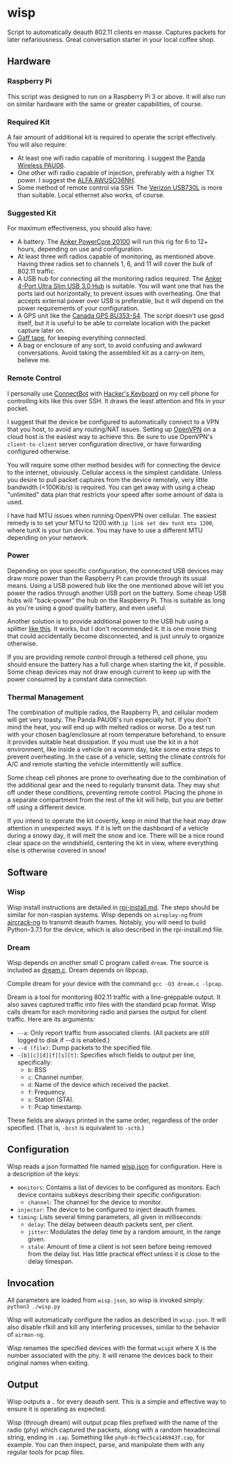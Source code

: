 # wisp
Script to automatically deauth 802.11 clients en masse. Captures packets for later nefariousness. Great conversation starter in your local coffee shop.

## Hardware
### Raspberry Pi
This script was designed to run on a Raspberry Pi 3 or above. It will also run on similar hardware with the same or greater capabilities, of course.

### Required Kit
A fair amount of additional kit is required to operate the script effectively. You will also require:
* At least one wifi radio capable of monitoring. I suggest the [Panda Wireless PAU06](https://www.amazon.com/dp/B00JDVRCI0/).
* One other wifi radio capable of injection, preferably with a higher TX power. I suggest the [ALFA AWUSO36NH](https://www.amazon.com//dp/B0035APGP6/).
* Some method of remote control via SSH. The [Verizon USB730L](https://www.verizonwireless.com/internet-devices/verizon-global-modem-usb730l/) is more than suitable. Local ethernet also works, of course.

### Suggested Kit
For maximum effectiveness, you should also have:
* A battery. The [Anker PowerCore 20100](https://www.anker.com/products/variant/powercore-20100/A1271012) will run this rig for 6 to 12+ hours, depending on use and configuration.
* At least three wifi radios capable of monitoring, as mentioned above. Having three radios set to channels 1, 6, and 11 will cover the bulk of 802.11 traffic.
* A USB hub for connecting all the monitoring radios required. The [Anker 4-Port Ultra Slim USB 3.0 Hub](https://www.anker.com/products/variant/4port-ultra-slim-usb-30-hub/A7518113) is suitable. You will want one that has the ports laid out horizontally, to prevent issues with overheating. One that accepts external power over USB is preferable, but it will depend on the power requirements of your configuration.
* A GPS unit like the [Canada GPS BU353-S4](http://canadagps.com/BU353-S4.html). The script doesn't use gpsd itself, but it is useful to be able to correlate location with the packet capture later on.
* [Gaff tape](https://en.wikipedia.org/wiki/Gaffer_tape), for keeping everything connected.
* A bag or enclosure of any sort, to avoid confusing and awkward conversations. Avoid taking the assembled kit as a carry-on item, believe me.

### Remote Control
I personally use [ConnectBot](https://connectbot.org/) with [Hacker's Keyboard](https://github.com/klausw/hackerskeyboard) on my cell phone for controlling kits like this over SSH. It draws the least attention and fits in your pocket.

I suggest that the device be configured to automatically connect to a VPN that you host, to avoid any routing/NAT issues. Setting up [OpenVPN](https://openvpn.net/) on a cloud host is the easiest way to achieve this. Be sure to use OpenVPN's `client-to-client` server configuration directive, or have forwarding configured otherwise.

You will require some other method besides wifi for connecting the device to the internet, obviously. Cellular access is the simplest candidate. Unless you desire to pull packet captures from the device remotely, very little bandwidth (<100Kib/s) is required. You can get away with using a cheap "unlimited" data plan that restricts your speed after some amount of data is used.

I have had MTU issues when running OpenVPN over cellular. The easiest remedy is to set your MTU to 1200 with `ip link set dev tunX mtu 1200`, where tunX is your tun device. You may have to use a different MTU depending on your network.

### Power
Depending on your specific configuration, the connected USB devices may draw more power than the Raspberry Pi can provide through its usual means. Using a USB powered hub like the one mentioned above will let you power the radios through another USB port on the battery. Some cheap USB hubs will "back-power" the hub on the Raspberry Pi. This is suitable as long as you're using a good quality battery, and even useful.

Another solution is to provide additional power to the USB hub using a splitter [like this](https://www.amazon.com/dp/B00NIGO4NM/). It works, but I don't recommended it. It is one more thing that could accidentally become disconnected, and is just unruly to organize otherwise.

If you are providing remote control through a tethered cell phone, you should ensure the battery has a full charge when starting the kit, if possible. Some cheap devices may not draw enough current to keep up with the power consumed by a constant data connection.

### Thermal Management
The combination of multiple radios, the Raspberry Pi, and cellular modem will get very toasty. The Panda PAU06's run especially hot. If you don't mind the heat, you will end up with melted radios or worse. Do a test run with your chosen bag/enclosure at room temperature beforehand, to ensure it provides suitable heat dissipation. If you must use the kit in a hot environment, like inside a vehicle on a warm day, take some extra steps to prevent overheating. In the case of a vehicle, setting the climate controls for A/C and remote starting the vehicle intermittently will suffice.

Some cheap cell phones are prone to overheating due to the combination of the additional gear and the need to regularly transmit data. They may shut off under these conditions, preventing remote control. Placing the phone in a separate compartment from the rest of the kit will help, but you are better off using a different device.

If you intend to operate the kit covertly, keep in mind that the heat may draw attention in unexpected ways. If it is left on the dashboard of a vehicle during a snowy day, it will melt the snow and ice. There will be a nice round clear space on the windshield, centering the kit in view, where everything else is otherwise covered in snow!

## Software
### Wisp
Wisp install instructions are detailed in [rpi-install.md](https://raw.githubusercontent.com/dougives/wisp/master/rpi-install.md). The steps should be similar for non-raspian systems. Wisp depends on `aireplay-ng` from [aircrack-ng](http://www.aircrack-ng.org/) to transmit deauth frames. Notably, you will need to build Python-3.7.1 for the device, which is also described in the rpi-install.md file.
### Dream
Wisp depends on another small C program called `dream`. The source is included as [dream.c](https://raw.githubusercontent.com/dougives/wisp/master/dream.c). Dream depends on libpcap.

Compile dream for your device with the command `gcc -O3 dream.c -lpcap`.

Dream is a tool for monitoring 802.11 traffic with a line-greppable output. It also saves captured traffic into files with the standard pcap format. Wisp calls dream for each monitoring radio and parses the output for client traffic. Here are its arguments:
* `--a`: Only report traffic from associated clients. (All packets are still logged to disk if --d is enabled.)
* `--d (file)`: Dump packets to the specified file.
* `-[b][c][d][f][s][t]`: Specifies which fields to output per line, specifically:
  * `b`: BSS
  * `c`: Channel number.
  * `d`: Name of the device which received the packet.
  * `f`: Frequency.
  * `s`: Station (STA).
  * `t`: Pcap timestamp.

These fields are always printed in the same order, regardless of the order specified. (That is, `-bcst` is equivalent to `-sctb`.)

## Configuration
Wisp reads a json formatted file named [wisp.json](https://raw.githubusercontent.com/dougives/wisp/master/wisp.json) for configuration. Here is a description of the keys:
* `monitors`: Contains a list of devices to be configured as monitors. Each device contains subkeys describing their specific configuration:
  * `channel`: The channel for the device to monitor.
* `injector`: The device to be configured to inject deauth frames.
* `timing`: Lists several timing parameters, all given in milliseconds:
  * `delay`: The delay between deauth packets sent, per client.
  * `jitter`: Modulates the delay time by a random amount, in the range given.
  * `stale`: Amount of time a client is not seen before being removed from the delay list. Has little practical effect unless it is close to the delay timespan.

## Invocation
All parameters are loaded from `wisp.json`, so wisp is invoked simply: `python3 ./wisp.py`

Wisp will automatically configure the radios as described in `wisp.json`. It will also disable rfkill and kill any interfering processes, similar to the behavior of `airmon-ng`.

Wisp renames the specified devices with the format `wispX` where X is the number associated with the phy. It will rename the devices back to their original names when exiting.

## Output
Wisp outputs a `.` for every deauth sent. This is a simple and effective way to ensure it is operating as expected.

Wisp (through dream) will output pcap files prefixed with the name of the radio (phy) which captured the packets, along with a random hexadecimal string, ending in `.cap`. Something like `phy0-8cf9ec5ca146943f.cap`, for example. You can then inspect, parse, and manipulate them with any regular tools for pcap files.
